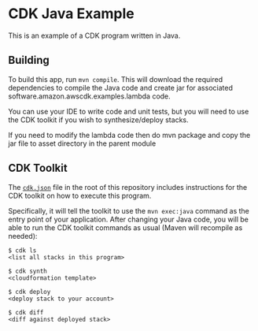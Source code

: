 # CDK Java Example

This is an example of a CDK program written in Java.

## Building

To build this app, run `mvn compile`. This will download the required
dependencies to compile the Java code and create jar for associated software.amazon.awscdk.examples.lambda code.

You can use your IDE to write code and unit tests, but you will need to use the
CDK toolkit if you wish to synthesize/deploy stacks.

If you need to modify the lambda code then do mvn package and copy the
jar file to asset directory in the parent module
## CDK Toolkit

The [`cdk.json`](./cdk.json) file in the root of this repository includes
instructions for the CDK toolkit on how to execute this program.

Specifically, it will tell the toolkit to use the `mvn exec:java` command as the
entry point of your application. After changing your Java code, you will be able
to run the CDK toolkit commands as usual (Maven will recompile as needed):

    $ cdk ls
    <list all stacks in this program>

    $ cdk synth
    <cloudformation template>

    $ cdk deploy
    <deploy stack to your account>

    $ cdk diff
    <diff against deployed stack>
